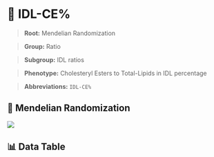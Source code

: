# 🧪 IDL-CE%

> **Root:** Mendelian Randomization

> **Group:** Ratio  

> **Subgroup:** IDL ratios

> **Phenotype:** Cholesteryl Esters to Total-Lipids in IDL percentage  

> **Abbreviations:** `IDL-CE%`

## 🧬 Mendelian Randomization  

<img src="/MR/Figures/Inverse/IDLhengxianCEbaifenhao.png"/>


## 📊 Data Table


<CsvTableMRI src="/MR/Data/Inverse/IDLhengxianCEbaifenhao.csv"/>
